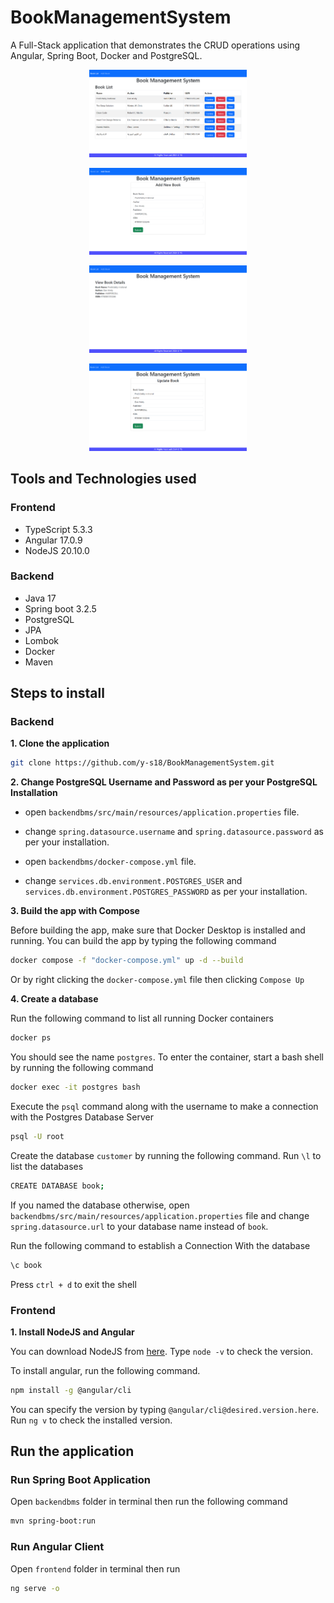 # BookManagementSystem

A Full-Stack application that demonstrates the CRUD operations using Angular, Spring Boot, Docker and PostgreSQL.

<p align="center">
  <img src="https://github.com/y-s18/BookManagementSystem/blob/b2312615c2971e24386666c40435f1ebf2dd9880/Images/book-list.png" width=50% height=50%>
</p>

<p align="center">
  <img src="https://github.com/y-s18/BookManagementSystem/blob/b2312615c2971e24386666c40435f1ebf2dd9880/Images/add-book.png" width=50% height=50%>
</p>

<p align="center">
  <img src="https://github.com/y-s18/BookManagementSystem/blob/b2312615c2971e24386666c40435f1ebf2dd9880/Images/book-details.png" width=50% height=50%>
</p>

<p align="center">
  <img src="https://github.com/y-s18/BookManagementSystem/blob/b2312615c2971e24386666c40435f1ebf2dd9880/Images/update-book.png" width=50% height=50%>
</p>

## Tools and Technologies used

### Frontend
* TypeScript 5.3.3
* Angular 17.0.9
* NodeJS 20.10.0

### Backend
* Java 17
* Spring boot 3.2.5
* PostgreSQL
* JPA
* Lombok
* Docker
* Maven

## Steps to install

### Backend

**1. Clone the application**

```bash
git clone https://github.com/y-s18/BookManagementSystem.git
```

**2. Change PostgreSQL Username and Password as per your PostgreSQL Installation**
	
+ open `backendbms/src/main/resources/application.properties` file.

+ change `spring.datasource.username` and `spring.datasource.password` as per your installation.

+ open `backendbms/docker-compose.yml` file.

+ change `services.db.environment.POSTGRES_USER` and `services.db.environment.POSTGRES_PASSWORD` as per your installation.

**3. Build the app with Compose**

Before building the app, make sure that Docker Desktop is installed and running.
You can build the app by typing the following command

```bash
docker compose -f "docker-compose.yml" up -d --build
```

Or by right clicking the `docker-compose.yml` file then clicking `Compose Up`

**4. Create a database**

Run the following command to list all running Docker containers

```bash
docker ps
```

You should see the name `postgres`. To enter the container, start a bash shell by running the following command

```bash
docker exec -it postgres bash
```

Execute the `psql` command along with the username to make a connection with the Postgres Database Server

```bash
psql -U root
```

Create the database `customer` by running the following command. Run `\l` to list the databases

```bash
CREATE DATABASE book;
```

If you named the database otherwise, open `backendbms/src/main/resources/application.properties` file and change `spring.datasource.url` to your database name instead of `book`.

Run the following command to establish a Connection With the database

```bash
\c book
```

Press `ctrl + d` to exit the shell


### Frontend
**1. Install NodeJS and Angular**

You can download NodeJS from [here](https://nodejs.org/en/download). Type `node -v` to check the version.

To install angular, run the following command.
```bash
npm install -g @angular/cli
```
You can specify the version by typing `@angular/cli@desired.version.here`. Run `ng v` to check the installed version.

## Run the application

### Run Spring Boot Application

Open `backendbms` folder in terminal then run the following command

```bash
mvn spring-boot:run
```

### Run Angular Client
Open `frontend` folder in terminal then run

```bash
ng serve -o
```